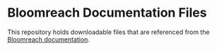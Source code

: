 # Bloomreach Documentation Files

This repository holds downloadable files that are referenced from the [Bloomreach documentation](https://documentation.bloomreach.com/).
